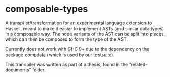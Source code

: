 # composable-types

A transpiler/transformation for an experimental language extension to Haskell, meant to make it easier to implement ASTs (and similar data types) in a composable way.
The node variants of the AST can be split into pieces, which can then be composed to form the type of the AST.

Currently does not work with GHC 9+ due to the dependency on the package compdata (which is used by our testsuite).

This transpiler was written as part of a thesis, found in the "related-documents" folder.
